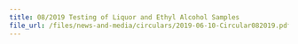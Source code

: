 ```yaml
---
title: 08/2019 Testing of Liquor and Ethyl Alcohol Samples
file_url: /files/news-and-media/circulars/2019-06-10-Circular082019.pdf
---
```

